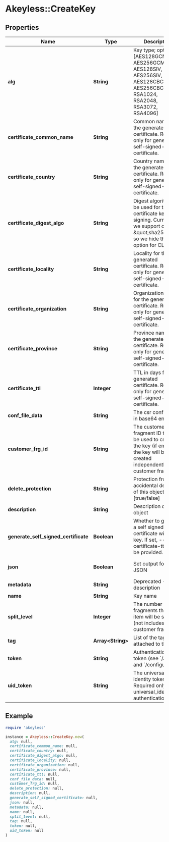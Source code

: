 # Akeyless::CreateKey

## Properties

| Name | Type | Description | Notes |
| ---- | ---- | ----------- | ----- |
| **alg** | **String** | Key type; options: [AES128GCM, AES256GCM, AES128SIV, AES256SIV, AES128CBC, AES256CBC, RSA1024, RSA2048, RSA3072, RSA4096] |  |
| **certificate_common_name** | **String** | Common name for the generated certificate. Relevant only for generate-self-signed-certificate. | [optional] |
| **certificate_country** | **String** | Country name for the generated certificate. Relevant only for generate-self-signed-certificate. | [optional] |
| **certificate_digest_algo** | **String** | Digest algorithm to be used for the certificate key signing. Currently, we support only \&quot;sha256\&quot; so we hide this option for CLI. | [optional] |
| **certificate_locality** | **String** | Locality for the generated certificate. Relevant only for generate-self-signed-certificate. | [optional] |
| **certificate_organization** | **String** | Organization name for the generated certificate. Relevant only for generate-self-signed-certificate. | [optional] |
| **certificate_province** | **String** | Province name for the generated certificate. Relevant only for generate-self-signed-certificate. | [optional] |
| **certificate_ttl** | **Integer** | TTL in days for the generated certificate. Required only for generate-self-signed-certificate. | [optional] |
| **conf_file_data** | **String** | The csr config data in base64 encoding | [optional] |
| **customer_frg_id** | **String** | The customer fragment ID that will be used to create the key (if empty, the key will be created independently of a customer fragment) | [optional] |
| **delete_protection** | **String** | Protection from accidental deletion of this object [true/false] | [optional] |
| **description** | **String** | Description of the object | [optional] |
| **generate_self_signed_certificate** | **Boolean** | Whether to generate a self signed certificate with the key. If set, --certificate-ttl must be provided. | [optional] |
| **json** | **Boolean** | Set output format to JSON | [optional][default to false] |
| **metadata** | **String** | Deprecated - use description | [optional] |
| **name** | **String** | Key name |  |
| **split_level** | **Integer** | The number of fragments that the item will be split into (not includes customer fragment) | [optional][default to 3] |
| **tag** | **Array&lt;String&gt;** | List of the tags attached to this key | [optional] |
| **token** | **String** | Authentication token (see &#x60;/auth&#x60; and &#x60;/configure&#x60;) | [optional] |
| **uid_token** | **String** | The universal identity token, Required only for universal_identity authentication | [optional] |

## Example

```ruby
require 'akeyless'

instance = Akeyless::CreateKey.new(
  alg: null,
  certificate_common_name: null,
  certificate_country: null,
  certificate_digest_algo: null,
  certificate_locality: null,
  certificate_organization: null,
  certificate_province: null,
  certificate_ttl: null,
  conf_file_data: null,
  customer_frg_id: null,
  delete_protection: null,
  description: null,
  generate_self_signed_certificate: null,
  json: null,
  metadata: null,
  name: null,
  split_level: null,
  tag: null,
  token: null,
  uid_token: null
)
```

